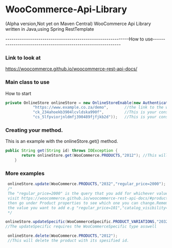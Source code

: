 # WooCommerce-Api-Library
(Alpha version,Not yet on Maven Central) WooCommerce Api Library written in Java,using Spring RestTemplate

------------------------------------------------------------How to use--------------------------------------------------------------

### Link to look at
https://woocommerce.github.io/woocommerce-rest-api-docs/

### Main class to use
How to start 
```java
private OnlineStore onlineStore = new OnlineStoreEnable(new Authenticate(
            "https://www.example.co.za/demo",       //the link to the website
            "ck_234ahoekb3904lcvldska990f",         //This is your consumer_key that is an example.
            "cs_5lfpviorjnldmfj390489fjfjkb2d"));   //This is your consumer_secret that is an example.
```            
        
### Creating your method.
This is an example with the onlineStore.get() method.
```java
public String get(String id) throws IOException {
       return onlineStore.get(WooCommerce.PRODUCTS,"2012"); //This will get the product with id 2012
    }           
 ````
    
 
### More examples 
```java
 onlineStore.update(WooCommerce.PRODUCTS,"2032","regular_price=2000");
 /*
 The "regular_price=2000" is the query that you add for whichever value you want to change of that product
 visit https://woocommerce.github.io/woocommerce-rest-api-docs/#product-properties and go into products
 then go under Product properties to see which one you can change.Remember to put the "=" after the property then 
 the value you want to add e.g "regular_price=101","catalog_visibility=hidden","status=publish","featured=false" etc...
 */
 ```
 ```java
 onlineStore.updateSpecific(WooCommerceSpecific.PRODUCT_VARIATIONS,"2032", "2034", "regular_price=2000");
 //The updateSpecific requires the WooCommerceSpecific type asswell
```
```java
 onlineStore.delete(WooCommerce.PRODUCTS,"2012");
 //This will delete the product with its spesified id.
 ```
